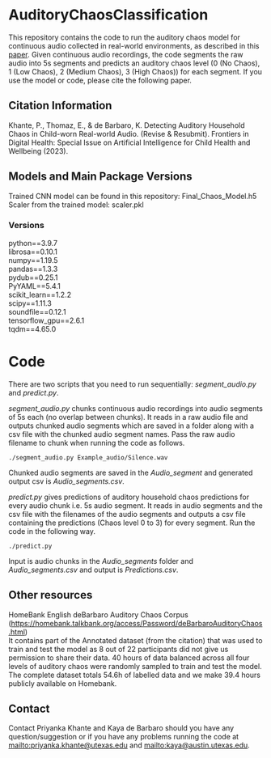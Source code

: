 # AuditoryChaosClassification
This repository contains the code to run the auditory chaos model for continuous audio collected in real-world environments, as described in this [paper](). Given continuous audio recordings, the code segments the raw audio into 5s segments and predicts an auditory chaos level (0 (No Chaos), 1 (Low Chaos), 2 (Medium Chaos), 3 (High Chaos)) for each segment. If you use the model or code, please cite the following paper.

## Citation Information
Khante, P., Thomaz, E., & de Barbaro, K. Detecting Auditory Household Chaos in Child-worn Real-world Audio. (Revise & Resubmit). Frontiers in Digital Health: Special Issue on Artificial Intelligence for Child Health and Wellbeing (2023).

## Models and Main Package Versions 
Trained CNN model can be found in this repository: Final_Chaos_Model.h5  
Scaler from the trained model: scaler.pkl

### Versions
python==3.9.7  
librosa==0.10.1  
numpy==1.19.5  
pandas==1.3.3  
pydub==0.25.1  
PyYAML==5.4.1  
scikit_learn==1.2.2  
scipy==1.11.3  
soundfile==0.12.1  
tensorflow_gpu==2.6.1  
tqdm==4.65.0  

# Code
There are two scripts that you need to run sequentially: *segment_audio.py* and *predict.py*.

*segment_audio.py* chunks continuous audio recordings into audio segments of 5s each (no overlap between chunks). It reads in a raw audio file and outputs chunked audio segments which are saved in a folder along with a csv file with the chunked audio segment names. Pass the raw audio filename to chunk when running the code as follows. 
```
./segment_audio.py Example_audio/Silence.wav
```
Chunked audio segments are saved in the *Audio_segment* and generated output csv is *Audio_segments.csv*.



*predict.py* gives predictions of auditory household chaos predictions for every audio chunk i.e. 5s audio segment. It reads in audio segments and the csv file with the filenames of the audio segments and outputs a csv file containing the predictions (Chaos level 0 to 3) for every segment. Run the code in the following way. 

```
./predict.py
```
Input is audio chunks in the *Audio_segments* folder and *Audio_segments.csv* and output is *Predictions.csv*.


## Other resources
HomeBank English deBarbaro Auditory Chaos Corpus (https://homebank.talkbank.org/access/Password/deBarbaroAuditoryChaos.html)  
	It contains part of the Annotated dataset (from the citation) that was used to train and test the model as 8 out of 22 participants did not give us permission to share their data. 40 hours of data balanced across all four levels of auditory chaos were randomly sampled to train and test the model. The complete dataset totals 54.6h of labelled data and we make 39.4 hours publicly available on Homebank.

## Contact
Contact Priyanka Khante and Kaya de Barbaro should you have any question/suggestion or if you have any problems running the code at <mailto:priyanka.khante@utexas.edu> and <mailto:kaya@austin.utexas.edu>.


